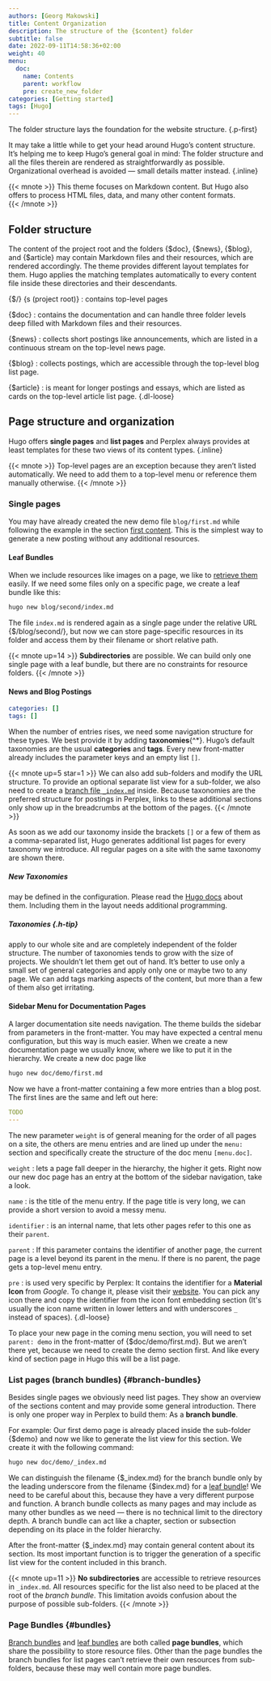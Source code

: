 ```yaml
---
authors: [Georg Makowski]
title: Content Organization
description: The structure of the {$content} folder
subtitle: false
date: 2022-09-11T14:58:36+02:00 
weight: 40
menu:
  doc:
    name: Contents
    parent: workflow
    pre: create_new_folder
categories: [Getting started]
tags: [Hugo]
---
```


The folder structure lays the foundation for the website structure.
{.p-first} <!--more-->

It may take a little while to get your head around Hugo’s content structure. It’s helping me to keep Hugo’s general goal in mind: The folder structure and all the files therein are rendered as straightforwardly as possible. Organizational overhead is avoided — small details matter instead.
{.inline}

{{< mnote >}}
This theme focuses on Markdown content. But Hugo also offers to process HTML files, data, and many other content formats.  
{{< /mnote >}}

## Folder structure

The content of the project root and the folders {$doc}, {$news}, {$blog}, and {$article} may contain Markdown files and their resources, which are rendered accordingly. The theme provides different layout templates for them. Hugo applies the matching templates automatically to every content file inside these directories and their descendants.

{$/}  {s (project root)}
: contains top-level pages

{$doc}
: contains the documentation and can handle three folder levels deep filled with Markdown files and their resources.

{$news}
: collects short postings like announcements, which are listed in a continuous stream on the top-level news page.

{$blog}
: collects postings, which are accessible through the top-level blog list page.

{$article}
: is meant for longer postings and essays, which are listed as cards on the top-level article list page.
{.dl-loose}

## Page structure and organization

Hugo offers **single pages** and **list pages** and Perplex always provides at least templates for these two views of its content types.
{.inline}

{{< mnote >}}
Top-level pages are an exception because they aren’t listed automatically. We need to add them to a top-level menu or reference them manually otherwise.
{{< /mnote >}}

### Single pages

You may have already created the new demo file `blog/first.md` while following the example in the section [first content](/doc/intro/workflow/local-server#your-first-content). This is the simplest way to generate a new posting without any additional resources.

#### Leaf Bundles

When we include resources like images on a page, we like to [retrieve them](resources) easily. If we need some files only on a specific page, we create a leaf bundle like this:

```sh {.left-inside}
hugo new blog/second/index.md
```

The file `index.md` is rendered again as a single page under the relative URL {$/blog/second/}, but now we can store page-specific resources in its folder and access them by their filename or short relative path.

{{< mnote up=14 >}}
**Subdirectories** are possible. We can build only one single page with a leaf bundle, but there are no constraints for resource folders.
{{< /mnote >}}

#### News and Blog Postings

```yaml {class="right" linenos=true linenostart=5 }
categories: []
tags: []
```

When the number of entries rises, we need some navigation structure for these types. We best provide it by adding **taxonomies**{^\*}. Hugo’s default taxonomies are the usual **categories** and **tags**. Every new front-matter already includes the parameter keys and an empty list `[]`.

{{< mnote up=5 star=1 >}}
We can also add sub-folders and modify the URL structure. To provide an optional separate list view for a sub-folder, we also need to create a [branch file `_index.md`](doc/intro/workflow/content#branch-bundles) inside. Because taxonomies are the preferred structure for postings in Perplex, links to these additional sections only show up in the breadcrumbs at the bottom of the pages.
{{< /mnote >}}

As soon as we add our taxonomy inside the brackets `[]` or a few of them as a comma-separated list, Hugo generates additional list pages for every taxonomy we introduce. All regular pages on a site with the same taxonomy are shown there.

##### New Taxonomies

may be defined in the configuration. Please read the [Hugo docs](https://gohugo.io/content-management/taxonomies#configure-taxonomies) about them. Including them in the layout needs additional programming.

##### Taxonomies {.h-tip}

apply to our whole site and are completely independent of the folder structure. The number of taxonomies tends to grow with the size of projects. We shouldn’t let them get out of hand. It’s better to use only a small set of general categories and apply only one or maybe two to any page. We can add tags marking aspects of the content, but more than a few of them also get irritating.

#### Sidebar Menu for Documentation Pages

A larger documentation site needs navigation. The theme builds the sidebar from parameters in the front-matter. You may have expected a central menu configuration, but this way is much easier. When we create a new documentation page we usually know, where we like to put it in the hierarchy. We create a new doc page like

```sh {.left-inside}
hugo new doc/demo/first.md
```

Now we have a front-matter containing a few more entries than a blog post. The first lines are the same and left out here:

```yaml {linenos=true linenostart=6 class=col-left}
TODO
---
```

The new parameter `weight` is of general meaning for the order of all pages on a site, the others are menu entries and are lined up under the `menu:` section and specifically create the structure of the doc menu `[menu.doc]`. 

`weight`
: lets a page fall deeper in the hierarchy, the higher it gets. Right now our new doc page has an entry at the bottom of the sidebar navigation, take a look.

`name`
: is the title of the menu entry. If the page title is very long, we can provide a short version to avoid a messy menu.

`identifier`
: is an internal name, that lets other pages refer to this one as their `parent`.

`parent`
: If this parameter contains the identifier of another page, the current page is a level beyond its parent in the menu. If there is no parent, the page gets a top-level menu entry.

`pre`
: is used very specific by Perplex: It contains the identifier for a **Material Icon** from _Google_. To change it, please visit their [website](http://fonts.google.com/icons). You can pick any icon there and copy the identifier from the icon font embedding section (It's usually the icon name written in lower letters and with underscores `_` instead of spaces).
{.dl-loose}

To place your new page in the coming menu section, you will need to set `parent: demo` in the front-matter of {$doc/demo/first.md}. But we aren’t there yet, because we need to create the demo section first. And like every kind of section page in Hugo this will be a list page.

### List pages (branch bundles) {#branch-bundles}

Besides single pages we obviously need list pages. They show an overview of the sections content and may provide some general introduction. There is only one proper way in Perplex to build them: As a **branch bundle**.

For example: Our first demo page is already placed inside the sub-folder {$demo} and now we like to generate the list view for this section. We create it with the following command:

```sh {.left-inside}
hugo new doc/demo/_index.md
```

We can distinguish the filename {$\_index.md} for the branch bundle only by the leading underscore from the filename {$index.md} for a [leaf bundle](#leaf-bundles)! We need to be careful about this, because they have a very different purpose and function. A branch bundle collects as many pages and may include as many other bundles as we need — there is no technical limit to the directory depth. A branch bundle can act like a chapter, section or subsection depending on its place in the folder hierarchy.

After the front-matter {$\_index.md} may contain general content about its section. Its most important function is to trigger the generation of a specific list view for the content included in this branch.

{{< mnote up=11 >}}
**No subdirectories** are accessible to retrieve resources in `_index.md`. All resources specific for the list also need to be placed at the root of the _branch bundle_. This limitation avoids confusion about the purpose of possible sub-folders.
{{< /mnote >}}

### Page Bundles {#bundles}

[Branch bundles](#branch-bundles) and [leaf bundles](#leaf-bundles) are both called **page bundles**, which share the possibility to store resource files. Other than the page bundles the branch bundles for list pages can’t retrieve their own resources from sub-folders, because these may well contain more page bundles.
